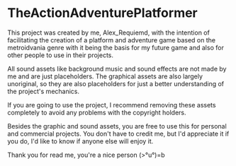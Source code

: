 # TheActionAdventurePlatformer
This project was created by me, Alex_Requiemd,
with the intention of facilitating the creation of a platform and adventure game
based on the metroidvania genre with it being the basis for my future game and 
also for other people to use in their projects.

All sound assets like background music and sound effects are not made by me 
and are just placeholders.
The graphical assets are also largely unoriginal, so they are also placeholders
for just a better understanding of the project's mechanics.

If you are going to use the project, I recommend removing these assets completely
to avoid any problems with the copyright holders.

Besides the graphic and sound assets, you are free to use this for 
personal and commercial projects. You don't have to credit me, but I'd appreciate it
if you do, I'd like to know if anyone else will enjoy it.


Thank you for read me, you're a nice person (>°u°)=b